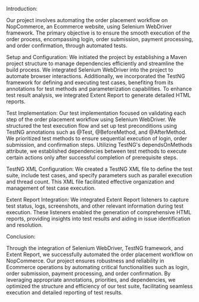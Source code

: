 Introduction:

Our project involves automating the order placement workflow on NopCommerce, an Ecommerce website, using Selenium WebDriver framework. The primary objective is to ensure the smooth execution of the order process, encompassing login, order submission, payment processing, and order confirmation, through automated tests.

Setup and Configuration:
We initiated the project by establishing a Maven project structure to manage dependencies efficiently and streamline the build process. We integrated Selenium WebDriver into the project to automate browser interactions. Additionally, we incorporated the TestNG framework for defining and executing test cases, benefiting from its annotations for test methods and parameterization capabilities. To enhance test result analysis, we integrated Extent Report to generate detailed HTML reports.

Test Implementation:
Our test implementation focused on validating each step of the order placement workflow using Selenium WebDriver. We structured the test execution flow and set up test preconditions using TestNG annotations such as @Test, @BeforeMethod, and @AfterMethod. We prioritized test methods to ensure sequential execution of login, order submission, and confirmation steps. Utilizing TestNG's dependsOnMethods attribute, we established dependencies between test methods to execute certain actions only after successful completion of prerequisite steps.

TestNG XML Configuration:
We created a TestNG XML file to define the test suite, include test cases, and specify parameters such as parallel execution and thread count. This XML file facilitated effective organization and management of test case execution.

Extent Report Integration:
We integrated Extent Report listeners to capture test status, logs, screenshots, and other relevant information during test execution. These listeners enabled the generation of comprehensive HTML reports, providing insights into test results and aiding in issue identification and resolution.

Conclusion:

Through the integration of Selenium WebDriver, TestNG framework, and Extent Report, we successfully automated the order placement workflow on NopCommerce. Our project ensures robustness and reliability in Ecommerce operations by automating critical functionalities such as login, order submission, payment processing, and order confirmation. By leveraging appropriate annotations, priorities, and dependencies, we optimized the structure and efficiency of our test suite, facilitating seamless execution and detailed reporting of test results.
